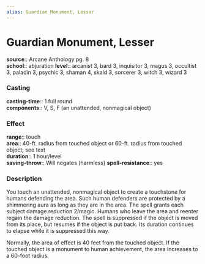 ```yaml
---
alias: Guardian Monument, Lesser
---
```


# Guardian Monument, Lesser 

**source**:: Arcane Anthology pg. 8  
**school**:: abjuration
**level**:: arcanist 3, bard 3, inquisitor 3, magus 3, occultist 3, paladin 3, psychic 3, shaman 4, skald 3, sorcerer 3, witch 3, wizard 3

### Casting 

**casting-time**:: 1 full round  
**components**:: V, S, F (an unattended, nonmagical object)

### Effect 

**range**:: touch  
**area**:: 40-ft. radius from touched object or 60-ft. radius from touched object; see text  
**duration**:: 1 hour/level  
**saving-throw**:: Will negates (harmless)
**spell-resistance**:: yes

### Description 

You touch an unattended, nonmagical object to create a touchstone for humans defending the area. Such human defenders are protected by a shimmering aura as long as they are in the area. The spell grants each subject damage reduction 2/magic. Humans who leave the area and reenter regain the damage reduction. The spell is suppressed if the object is moved from its place, but resumes if the object is put back. Its duration continues to elapse while it is suppressed this way.  
  
Normally, the area of effect is 40 feet from the touched object. If the touched object is a monument to human achievement, the area increases to a 60-foot radius.

